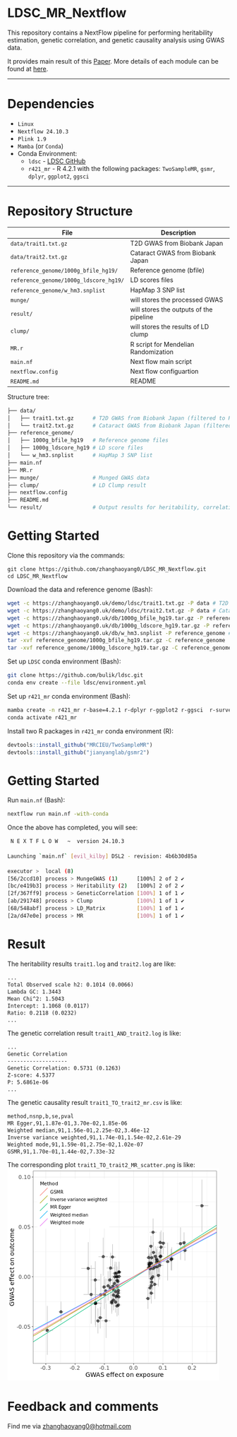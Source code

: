 

# LDSC_MR_Nextflow
This repository contains a NextFlow pipeline for performing heritability estimation, genetic correlation, and genetic causality analysis using GWAS data. 

It provides main result of this [Paper](https://pubmed.ncbi.nlm.nih.gov/34999863/). More details of each module can be found at [here](https://zhanghaoyang0.uk/#ldsc).

---
# Dependencies 
- `Linux`
- `Nextflow 24.10.3`
- `Plink 1.9`
- `Mamba` (or `Conda`)
- Conda Environment: 
  - `ldsc` - [LDSC GitHub](https://github.com/bulik/ldsc)
  - `r421_mr` - R 4.2.1 with the following packages: `TwoSampleMR`, `gsmr`, `dplyr`, `ggplot2`, `ggsci`

---
# Repository Structure

| **File**             | **Description**                                       |
|----------------------|-------------------------------------------------------|
| `data/trait1.txt.gz`      | T2D GWAS from Biobank Japan         |
| `data/trait2.txt.gz`      | Cataract GWAS from Biobank Japan                      |
| `reference_genome/1000g_bfile_hg19/`      | Reference genome (bfile)             |
| `reference_genome/1000g_ldscore_hg19/`    | LD scores files  |
| `reference_genome/w_hm3.snplist`          | HapMap 3 SNP list    |
| `munge/`          | will stores the processed GWAS    |
| `result/`          | will stores the outputs of the pipeline  |
| `clump/`          | will stores the results of LD clump  |
| `MR.r`          | R script for Mendelian Randomization |
| `main.nf`          | Next flow main script  |
| `nextflow.config`          | Next flow configuartion  |
| `README.md`          | README |

Structure tree:
```bash
├── data/
│   ├── trait1.txt.gz      # T2D GWAS from Biobank Japan (filtered to HM3)
│   └── trait2.txt.gz      # Cataract GWAS from Biobank Japan (filtered to HM3)
├── reference_genome/
│   ├── 1000g_bfile_hg19   # Reference genome files
│   ├── 1000g_ldscore_hg19 # LD score files
│   └── w_hm3.snplist      # HapMap 3 SNP list
├── main.nf
├── MR.r
├── munge/                 # Munged GWAS data
├── clump/                 # LD Clump result
├── nextflow.config
├── README.md
└── result/                # Output results for heritability, correlation, and causality

```


# Getting Started
Clone this repository via the commands:
```  
git clone https://github.com/zhanghaoyang0/LDSC_MR_Nextflow.git
cd LDSC_MR_Nextflow
```

Download the data and reference genome (Bash):
```bash  
wget -c https://zhanghaoyang0.uk/demo/ldsc/trait1.txt.gz -P data # T2D GWAS from Biobank Japan (filtered to HM3)
wget -c https://zhanghaoyang0.uk/demo/ldsc/trait2.txt.gz -P data # Cataract GWAS from Biobank Japan (filtered to HM3)
wget -c https://zhanghaoyang0.uk/db/1000g_bfile_hg19.tar.gz -P reference_genome # bfile
wget -c https://zhanghaoyang0.uk/db/1000g_ldscore_hg19.tar.gz -P reference_genome # ldscore
wget -c https://zhanghaoyang0.uk/db/w_hm3.snplist -P reference_genome # snp list for munge
tar -xvf reference_genome/1000g_bfile_hg19.tar.gz -C reference_genome
tar -xvf reference_genome/1000g_ldscore_hg19.tar.gz -C reference_genome
```

Set up `LDSC` conda environment (Bash):
```bash
git clone https://github.com/bulik/ldsc.git
conda env create --file ldsc/environment.yml
```

Set up `r421_mr` conda environment (Bash):
```bash
mamba create -n r421_mr r-base=4.2.1 r-dplyr r-ggplot2 r-ggsci  r-survey r-devtools -c conda-forge
conda activate r421_mr
```

Install two R packages in `r421_mr` conda environment (R):
```r
devtools::install_github("MRCIEU/TwoSampleMR")
devtools::install_github("jianyanglab/gsmr2")
```

# Getting Started
Run `main.nf` (Bash):
```bash
nextflow run main.nf -with-conda
```

Once the above has completed, you will see:
```bash
 N E X T F L O W   ~  version 24.10.3

Launching `main.nf` [evil_kilby] DSL2 - revision: 4b6b30d85a

executor >  local (8)
[56/2ccd10] process > MungeGWAS (1)      [100%] 2 of 2 ✔
[bc/e419b3] process > Heritability (2)   [100%] 2 of 2 ✔
[2f/367ff9] process > GeneticCorrelation [100%] 1 of 1 ✔
[ab/291748] process > Clump              [100%] 1 of 1 ✔
[68/548abf] process > LD_Matrix          [100%] 1 of 1 ✔
[2a/d47e0e] process > MR                 [100%] 1 of 1 ✔
```

# Result
The heritability results `trait1.log` and `trait2.log` are like:
```
...
Total Observed scale h2: 0.1014 (0.0066)
Lambda GC: 1.3443
Mean Chi^2: 1.5043
Intercept: 1.1068 (0.0117)
Ratio: 0.2118 (0.0232)
...
```

The genetic correlation result `trait1_AND_trait2.log` is like:
```
...
Genetic Correlation
-------------------
Genetic Correlation: 0.5731 (0.1263)
Z-score: 4.5377
P: 5.6861e-06
...
```

The genetic causality result `trait1_TO_trait2_mr.csv` is like:
```
method,nsnp,b,se,pval
MR Egger,91,1.87e-01,3.70e-02,1.85e-06
Weighted median,91,1.56e-01,2.25e-02,3.46e-12
Inverse variance weighted,91,1.74e-01,1.54e-02,2.61e-29
Weighted mode,91,1.59e-01,2.75e-02,1.02e-07
GSMR,91,1.70e-01,1.44e-02,7.33e-32
```

The corresponding plot `trait1_TO_trait2_MR_scatter.png` is like:
![MR plot](result/trait1_TO_trait2_MR_scatter.png)

# Feedback and comments
Find me via zhanghaoyang0@hotmail.com